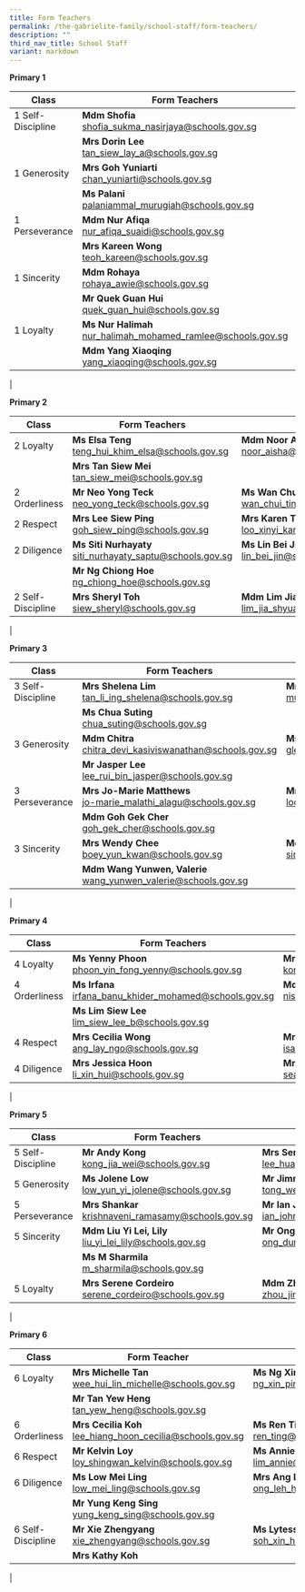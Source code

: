 ```yaml
---
title: Form Teachers
permalink: /the-gabrielite-family/school-staff/form-teachers/
description: ""
third_nav_title: School Staff
variant: markdown
---
```

**Primary 1**

| Class | Form Teachers | |
|---|---|---|
| 1 Self-Discipline    |**Mdm Shofia**<br>shofia_sukma_nasirjaya@schools.gov.sg  |**Mr Sng Cheng Kiang**<br>sng_cheng_kiang@schools.gov.sg |
| | **Mrs Dorin Lee**<br>tan_siew_lay_a@schools.gov.sg | |
| 1 Generosity | **Mrs Goh Yuniarti**<br>chan_yuniarti@schools.gov.sg | **Ms Evelyn Wu**<br>evelyn_wu_ing_geok@schools.gov.sg |
| | **Ms Palani**<br>palaniammal_murugiah@schools.gov.sg  | |
| 1 Perseverance | **Mdm Nur Afiqa**<br>nur_afiqa_suaidi@schools.gov.sg | **Mr Felix Hector Gomez**<br>felix_hector_gomez@schools.gov.sg |
| | **Mrs Kareen Wong**<br>teoh_kareen@schools.gov.sg | |
| 1 Sincerity | **Mdm Rohaya**<br>rohaya_awie@schools.gov.sg | **Ms June Tan**<br>june_tan@schools.gov.sg&nbsp;|
| | **Mr Quek Guan Hui**<br>quek_guan_hui@schools.gov.sg | | 
| 1 Loyalty | **Ms Nur Halimah**<br>nur_halimah_mohamed_ramlee@schools.gov.sg |**Ms Nicole Tan**<br>tan_ter_hui@schools.gov.sg |  |
| | **Mdm Yang Xiaoqing**<br>yang_xiaoqing@schools.gov.sg | |
|

**Primary 2** 

| Class | Form Teachers | |
|---|---|---|
| 2 Loyalty | **Ms Elsa Teng**<br>teng_hui_khim_elsa@schools.gov.sg | **Mdm Noor Aisha**<br>noor_aisha@schools.gov.sg |
| | **Mrs Tan Siew Mei**<br>tan_siew_mei@schools.gov.sg  | | 
| 2 Orderliness | **Mr Neo Yong Teck**<br>neo_yong_teck@schools.gov.sg | **Ms Wan Chui Ting**<br>wan_chui_ting@schools.gov.sg |
| 2 Respect | **Mrs Lee Siew Ping**<br>goh_siew_ping@schools.gov.sg | **Mrs Karen Tan**<br>loo_xinyi_karen@schools.gov.sg |
| 2 Diligence | **Ms Siti Nurhayaty**<br>siti_nurhayaty_saptu@schools.gov.sg | **Ms Lin Bei Jin**<br>lin_bei_jin@schools.gov.sg | 
| | **Mr Ng Chiong Hoe**<br>ng_chiong_hoe@schools.gov.sg | |
| 2 Self-Discipline | **Mrs Sheryl Toh** <br>siew_sheryl@schools.gov.sg | **Mdm Lim Jia Shyuan**<br>lim_jia_shyuan@schools.gov.sg | 
|

**Primary 3**

| Class | Form Teachers | |
|---|---|---|
| 3 Self-Discipline | **Mrs Shelena Lim**<br>tan_li_ing_shelena@schools.gov.sg | **Mr Hamzah**<br>muhamad_hamzah_rohi@schools.gov.sg  |
| | **Ms Chua Suting**<br>chua_suting@schools.gov.sg | |
| 3 Generosity | **Mdm Chitra**<br>chitra_devi_kasiviswanathan@schools.gov.sg | **Ms Glenda Ng**<br>glenda_ng@schools.gov.sg |
| |  **Mr Jasper Lee**<br>lee_rui_bin_jasper@schools.gov.sg | |
| 3 Perseverance | **Mrs Jo-Marie Matthews**<br>jo-marie_malathi_alagu@schools.gov.sg | **Mrs Catherine Low**<br>loo_chiak_mien_catherine@schools.gov.sg |
| | **Mdm Goh Gek Cher**<br>goh_gek_cher@schools.gov.sg | |
| 3 Sincerity | **Mrs Wendy Chee**<br>boey_yun_kwan@schools.gov.sg | **Mdm Susie Sim**<br>sim_mui_yin_susie@schools.gov.sg |
| | **Mdm Wang Yunwen, Valerie**<br>wang_yunwen_valerie@schools.gov.sg | | 
|

**Primary 4**

| Class | Form Teachers | |
|---|---|---|
| 4 Loyalty | **Ms Yenny Phoon**<br>phoon_yin_fong_yenny@schools.gov.sg | **Mr Kong Zi Long Zechariah**<br>kong_zi_long@schools.gov.sg |
| 4 Orderliness | **Ms Irfana**<br>irfana_banu_khider_mohamed@schools.gov.sg | **Mdm Nisfawati**<br>nisfawati_md_zainuddin@schools.gov.sg |
| | **Ms Lim Siew Lee**<br>lim_siew_lee_b@schools.gov.sg | |
| 4 Respect | **Mrs Cecilia Wong**<br>ang_lay_ngo@schools.gov.sg  | **Mrs Isabella Tan**<br>isabella_sim@schools.gov.sg | 
| 4 Diligence | **Mrs Jessica Hoon**<br>li_xin_hui@schools.gov.sg | **Mr Sean De Silva**<br>sean_de_silva@schools.gov.sg |
|

**Primary 5**

| Class | Form Teachers | |
|---|---|---|
| 5 Self-Discipline | **Mr Andy Kong**<br>kong_jia_wei@schools.gov.sg | **Mrs Serene Huang**<br>lee_huay_chin_serene@schools.gov.sg |
| 5 Generosity | **Ms Jolene Low**<br>low_yun_yi_jolene@schools.gov.sg | **Mr Jimmy Tong**<br>tong_weng_thim_jimmy@schools.gov.sg | 
| 5 Perseverance | **Mrs Shankar**<br>krishnaveni_ramasamy@schools.gov.sg | **Mr Ian John Fernandez**<br>ian_john_fernandez@schools.gov.sg |
| 5 Sincerity | **Mdm Liu Yi Lei, Lily**<br>liu_yi_lei_lily@schools.gov.sg | **Mr Ong Dunming**<br>ong_dunming@schools.gov.sg |
| | **Ms M Sharmila**<br>m_sharmila@schools.gov.sg | |
| 5 Loyalty | **Mrs Serene Cordeiro**<br>serene_cordeiro@schools.gov.sg  | **Mdm Zhou Jing**<br> zhou_jing@schools.gov.sg |
|

**Primary 6**

| Class | Form Teacher | |
|---|---|---|
| 6 Loyalty | **Mrs Michelle Tan**<br>wee_hui_lin_michelle@schools.gov.sg | **Ms Ng Xin Ping**<br>ng_xin_ping@schools.gov.sg | 
| | **Mr Tan Yew Heng**<br>tan_yew_heng@schools.gov.sg |
| 6 Orderliness | **Mrs Cecilia Koh**<br>lee_hiang_hoon_cecilia@schools.gov.sg | **Ms Ren Ting**<br>ren_ting@schools.gov.sg |
| 6 Respect | **Mr Kelvin Loy**<br>loy_shingwan_kelvin@schools.gov.sg | **Ms Annie Lim**<br>lim_annie@schools.gov.sg | 
| 6 Diligence | **Ms Low Mei Ling**<br>low_mei_ling@schools.gov.sg | **Mrs Ang Leh Har**<br>ong_leh_har@schools.gov.sg |
| | **Mr Yung Keng Sing**<br>yung_keng_sing@schools.gov.sg | |
| 6 Self-Discipline | **Mr Xie Zhengyang**<br>xie_zhengyang@schools.gov.sg  | **Ms Lytessia Soh**<br>soh_xin_hui_lytessia@schools.gov.sg|
| | **Mrs Kathy Koh** |
|